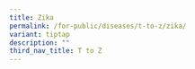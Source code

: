 ```yaml
---
title: Zika
permalink: /for-public/diseases/t-to-z/zika/
variant: tiptap
description: ""
third_nav_title: T to Z
---
```

